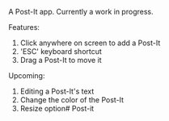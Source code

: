 A Post-It app. Currently a work in progress.

Features:
1. Click anywhere on screen to add a Post-It
  1. 'ESC' keyboard shortcut
2. Drag a Post-It to move it

Upcoming:
1. Editing a Post-It's text
2. Change the color of the Post-It
3. Resize option# Post-it
